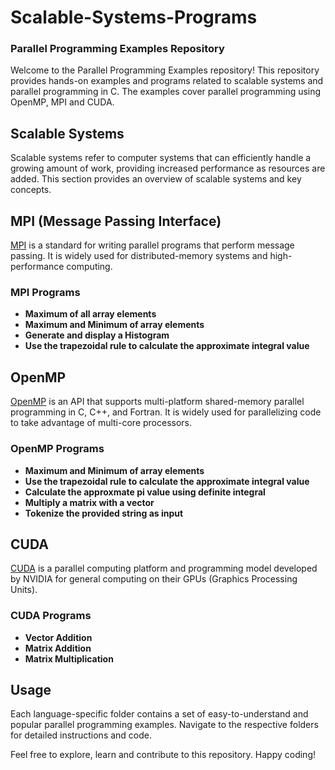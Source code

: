 # Scalable-Systems-Programs
### Parallel Programming Examples Repository

Welcome to the Parallel Programming Examples repository! This repository provides hands-on examples and programs related to scalable systems and parallel programming in C. The examples cover parallel programming using OpenMP, MPI and CUDA.

## Scalable Systems

Scalable systems refer to computer systems that can efficiently handle a growing amount of work, providing increased performance as resources are added. This section provides an overview of scalable systems and key concepts.


## MPI (Message Passing Interface)

[MPI](https://www.mpi-forum.org/) is a standard for writing parallel programs that perform message passing. It is widely used for distributed-memory systems and high-performance computing.

### MPI Programs
- **Maximum of all array elements**
- **Maximum and Minimum of array elements**
- **Generate and display a Histogram**
- **Use the trapezoidal rule to calculate the approximate integral value**


## OpenMP

[OpenMP](https://www.openmp.org/) is an API that supports multi-platform shared-memory parallel programming in C, C++, and Fortran. It is widely used for parallelizing code to take advantage of multi-core processors.

### OpenMP Programs
- **Maximum and Minimum of array elements**
- **Use the trapezoidal rule to calculate the approximate integral value**
- **Calculate the approxmate pi value using definite integral**
- **Multiply a matrix with a vector**
- **Tokenize the provided string as input**

  
## CUDA

[CUDA](https://developer.nvidia.com/cuda-zone) is a parallel computing platform and programming model developed by NVIDIA for general computing on their GPUs (Graphics Processing Units).

### CUDA Programs
- **Vector Addition**
- **Matrix Addition**
- **Matrix Multiplication**


## Usage

Each language-specific folder contains a set of easy-to-understand and popular parallel programming examples. Navigate to the respective folders for detailed instructions and code.

Feel free to explore, learn and contribute to this repository. Happy coding!
